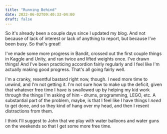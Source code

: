 ```yaml
---
title: "Running Behind"
date: 2022-06-02T09:40:33-04:00
draft: false
---
```

So it's already been a couple days since I updated my blog.  And not because of lack of interest or lack of anything to report, but because I've been busy.  So that's great!

I've made some more progress in Bandit, crossed out the first couple things in Kaggle and Unity, and ran twice and lifted weights once.  I've drawn things!  And I've been practicing accordion fairly regularly and I feel like I'm actually making good progress.  That's all going fairly well.

I'm a cranky, resentful bastard right now, though.  I need more time to unwind, and I'm not getting it.  I'm not sure how to make up the deficit, given that whatever free time I have is swallowed up by helping my kid work through the things I'm asking of him - drums, programming, LEGO, etc.  A substantial part of the problem, maybe, is that I feel like I have things I _need_ to get done, and so they kind of hang over my head, and then I resent distractions from them.

I think I'll suggest to John that we play with water balloons and water guns on the weekends so that I get some more free time.
